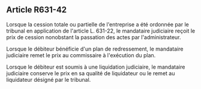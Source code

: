 Article R631-42
----
Lorsque la cession totale ou partielle de l'entreprise a été ordonnée par le
tribunal en application de l'article L. 631-22, le mandataire judiciaire reçoit
le prix de cession nonobstant la passation des actes par l'administrateur.

Lorsque le débiteur bénéficie d'un plan de redressement, le mandataire
judiciaire remet le prix au commissaire à l'exécution du plan.

Lorsque le débiteur est soumis à une liquidation judiciaire, le mandataire
judiciaire conserve le prix en sa qualité de liquidateur ou le remet au
liquidateur désigné par le tribunal.
